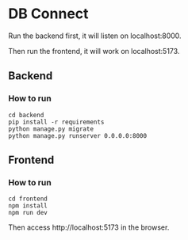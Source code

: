 # DB Connect

Run the backend first, it will listen on localhost:8000.

Then run the frontend, it will work on localhost:5173.



## Backend

### How to run

```shell
cd backend
pip install -r requirements
python manage.py migrate
python manage.py runserver 0.0.0.0:8000
```



## Frontend

### How to run

```shell
cd frontend
npm install
npm run dev
```

Then access http://localhost:5173 in the browser.
